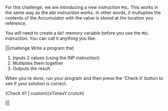 For this challenge, we are introducing a new instruction `MUL`. This works in the same way as the `ADD` instruction works. In other words, it multuplies the contents of the Accumulator with the value is stored at the location you reference.

You will need to create a `DAT` memory variable before you use the `MUL` instruction. You can call it anything you like.

|||challenge
Write a program that 

1. Inputs 2 values (using the INP instruction)
1. Multiplies them together
1. Outputs the result

When you're done, run your program and then press the 'Check it' button to see if your solution is correct.

{Check it!! | custom}(xTimesY.crunch)

|||